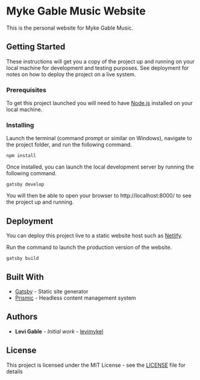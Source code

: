 # Myke Gable Music Website
This is the personal website for Myke Gable Music. 

## Getting Started

These instructions will get you a copy of the project up and running on your local machine for development and testing purposes. See deployment for notes on how to deploy the project on a live system.

### Prerequisites

To get this project launched you will need to have [Node.js](https://nodejs.org/en/) installed on your local machine.

### Installing

Launch the terminal (command prompt or similar on Windows), navigate to the project folder, and run the following command.

```
npm install
```

Once installed, you can launch the local development server by running the following command.

```
gatsby develop
```

You will then be able to open your browser to http://localhost:8000/ to see the project up and running. 

## Deployment

You can deploy this project live to a static website host such as [Netlify](https://www.netlify.com/).

Run the command to launch the production version of the website. 

```
gatsby build
```

## Built With

* [Gatsby](https://www.gatsbyjs.org/) - Static site generator 
* [Prismic](https://prismic.io/) - Headless content management system

## Authors

* **Levi Gable** - *Initial work* - [levimykel](https://github.com/levimykel)

## License

This project is licensed under the MIT License - see the [LICENSE](LICENSE) file for details

